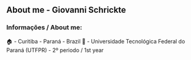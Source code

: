 ## About me - Giovanni Schrickte

### Informações / About me: 
🏠 - Curitiba - Paraná - Brazil
🏫 - Universidade Tecnológica Federal do Paraná (UTFPR) - 2º periodo / 1st year
